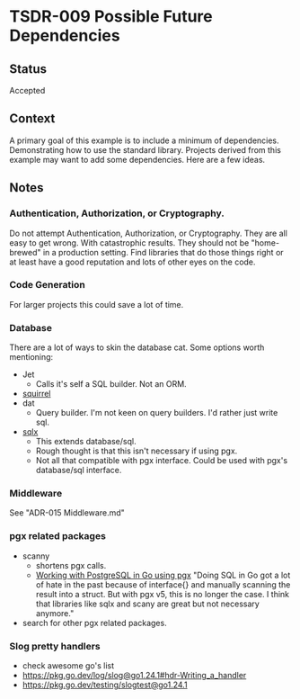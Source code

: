# TSDR-009 Possible Future Dependencies

## Status

Accepted

## Context

A primary goal of this example is to include a minimum of dependencies. Demonstrating
how to use the standard library. Projects derived from this example may
want to add some dependencies. Here are a few ideas.

## Notes

### Authentication, Authorization, or Cryptography.

Do not attempt Authentication, Authorization, or Cryptography. They are all easy
to get wrong. With catastrophic results. They should not be "home-brewed" in a
production setting. Find libraries that do those things right or at least have a
good reputation and lots of other eyes on the code.

### Code Generation

For larger projects this could save a lot of time.

### Database

There are a lot of ways to skin the database cat. Some options worth mentioning:
- Jet
  - Calls it's self a SQL builder. Not an ORM.
- [squirrel](https://github.com/Masterminds/squirrel)
- dat
  - Query builder. I'm not keen on query builders. I'd rather just write sql.
- [sqlx](https://github.com/jmoiron/sqlx)
  - This extends database/sql.
  - Rough thought is that this isn't necessary if using pgx.
  - Not all that compatible with pgx interface. Could be used with pgx's database/sql interface.

### Middleware

See "ADR-015 Middleware.md"

### pgx related packages

- scanny
  - shortens pgx calls. 
  - [Working with PostgreSQL in Go using pgx](https://donchev.is/post/working-with-postgresql-in-go-using-pgx/) "Doing SQL in Go got a lot of hate in the past because of interface{} and manually scanning the result into a struct. But with pgx v5, this is no longer the case. I think that libraries like sqlx and scany are great but not necessary anymore."
- search for other pgx related packages.

### Slog pretty handlers

- check awesome go's list
- https://pkg.go.dev/log/slog@go1.24.1#hdr-Writing_a_handler
- https://pkg.go.dev/testing/slogtest@go1.24.1
